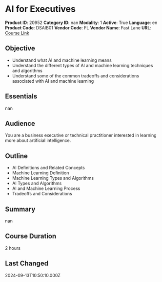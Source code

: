 # AI for Executives

**Product ID**: 20952
**Category ID**: nan
**Modality**: 1
**Active**: True
**Language**: en
**Product Code**: DSAIB01
**Vendor Code**: FL
**Vendor Name**: Fast Lane
**URL**: [Course Link](https://www.fastlaneus.com/course/training-dsaib01)

## Objective
- Understand what AI and machine learning means
- Understand the different types of AI and machine learning techniques and algorithms
- Understand some of the common tradeoffs and considerations associated with AI and machine learning

## Essentials
nan

## Audience
You are a business executive or technical practitioner interested in learning more about artificial intelligence.

## Outline
- AI Definitions and Related Concepts
- Machine Learning Definition
- Machine Learning Types and Algorithms
- AI Types and Algorithms
- AI and Machine Learning Process
- Tradeoffs and Considerations

## Summary
nan

## Course Duration
2 hours

## Last Changed
2024-09-13T10:50:10.000Z
